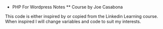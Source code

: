 * PHP For Wordpress Notes
** Course by Joe Casabona

This code is either inspired by or copied from the Linkedin Learning course. When inspired I will change variables and code to suit my interests. 

